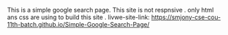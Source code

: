 This is a simple google search page. This site is not respnsive . only html ans css are using to build this site . livwe-site-link: https://smjony-cse-cou-11th-batch.github.io/Simple-Google-Search-Page/
